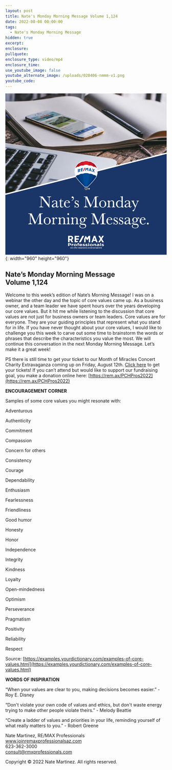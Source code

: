 ```yaml
---
layout: post
title: Nate's Monday Morning Message Volume 1,124
date: 2022-08-08 00:00:00
tags:
  - Nate's Monday Morning Message
hidden: true
excerpt:
enclosure:
pullquote:
enclosure_type: video/mp4
enclosure_time:
use_youtube_image: false
youtube_alternate_image: /uploads/020406-nmmm-v1.png
youtube_code:
---
```

![](/uploads/020406-nmmm-v1-1.png){: width="960" height="960"}

## **Nate’s Monday Morning Message<br>Volume 1,124**

Welcome to this week’s edition of Nate’s Morning Message\! I was on a webinar the other day and the topic of core values came up. As a business owner, and a team leader we have spent hours over the years developing our core values. But it hit me while listening to the discussion that core values are not just for business owners or team leaders. Core values are for everyone. They are your guiding principles that represent what you stand for in life. If you have never thought about your core values, I would like to challenge you this week to carve out some time to brainstorm the words or phrases that describe the characteristics you value the most. We will continue this conversation in the next Monday Morning Message. Let’s make it a great week\!

PS there is still time to get your ticket to our Month of Miracles Concert Charity Extravaganza coming up on Friday, August 12th. [Click here](https://funtimesatpros.yapsody.com/event/book/736207/31453557?rmxv=1658508715) to get your tickets\! If you can’t attend but would like to support our fundraising goal, you make a donation online here: [https://rem.ax/PCHPros2022](https://rem.ax/PCHPros2022)

**ENCOURAGEMENT CORNER&nbsp;**

Samples of some core values you might resonate with:

Adventurous

Authenticity

Commitment

Compassion

Concern for others

Consistency

Courage

Dependability

Enthusiasm

Fearlessness

Friendliness

Good humor

Honesty

Honor

Independence

Integrity

Kindness

Loyalty

Open-mindedness

Optimism

Perseverance

Pragmatism

Positivity

Reliability

Respect

Source: [https://examples.yourdictionary.com/examples-of-core-values.html](https://examples.yourdictionary.com/examples-of-core-values.html)

**WORDS OF INSPIRATION**

“When your values are clear to you, making decisions becomes easier.” - Roy E. Disney

“Don't violate your own code of values and ethics, but don't waste energy trying to make other people violate theirs.” - Melody Beattie

“Create a ladder of values and priorities in your life, reminding yourself of what really matters to you.” - Robert Greene

Nate Martinez, RE/MAX Professionals<br>www.joinremaxprofessionalsaz.com<br>623-362-3000<br>consult@rmxprofessionals.com

Copyright &copy; 2022 Nate Martinez. All rights reserved.
